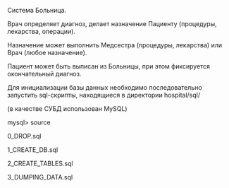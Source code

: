 Система Больница.

Врач определяет диагноз, делает назначение Пациенту (процедуры, лекарства, операции).

Назначение может выполнить Медсестра (процедуры, лекарства) или Врач (любое назначение).

Пациент может быть выписан из Больницы, при этом фиксируется окончательный диагноз.

Для инициализации базы данных необходимо последовательно запустить sql-скрипты, находящиеся в директории hospital/sql/

(в качестве СУБД использован MySQL)

mysql> source

0_DROP.sql

1_CREATE_DB.sql

2_CREATE_TABLES.sql

3_DUMPING_DATA.sql
